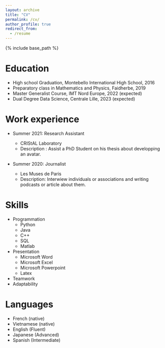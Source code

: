 ```yaml
---
layout: archive
title: "CV"
permalink: /cv/
author_profile: true
redirect_from:
  - /resume
---
```


{% include base_path %}

Education
======
* High school Graduation, Montebello International High School, 2016
* Preparatory class in Mathematics and Physics, Faidherbe, 2019
* Master Generalist Course, IMT Nord Europe, 2022 (expected)
* Dual Degree Data Science, Centrale Lille, 2023 (expected)

Work experience
======
* Summer 2021: Research Assistant
  * CRIStAL Laboratory
  * Description : Assist a PhD Student on his thesis about developping an avatar.

* Summer 2020: Journalist
  * Les Muses de Paris
  * Description: Interwiew individuals or associations and writing podcasts or article about them.
  
Skills
======
* Programmation
  * Python
  * Java
  * C++
  * SQL
  * Matlab
* Presentation
  * Microsoft Word
  * Microsoft Excel
  * Microsoft Powerpoint
  * Latex
* Teamwork
* Adaptability

Languages
======
* French (native)
* Vietnamese (native)
* English (Fluent)
* Japanese (Advanced)
* Spanish (Intermediate)
  

